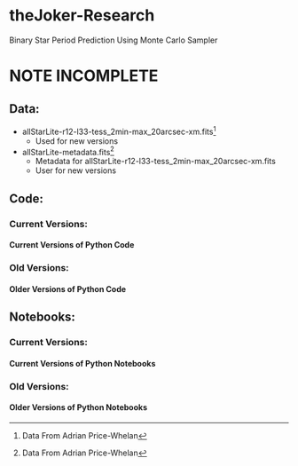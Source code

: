 # theJoker-Research
 Binary Star Period Prediction Using Monte Carlo Sampler
# NOTE INCOMPLETE
## Data:
* allStarLite-r12-l33-tess_2min-max_20arcsec-xm.fits[^1]
  * Used for new versions
* allStarLite-metadata.fits[^1]
  * Metadata for allStarLite-r12-l33-tess_2min-max_20arcsec-xm.fits
  * User for new versions
## Code:
### Current Versions:
#### Current Versions of Python Code
### Old Versions:
#### Older Versions of Python Code
## Notebooks:
### Current Versions:
#### Current Versions of Python Notebooks
### Old Versions:
#### Older Versions of Python Notebooks
[^1]: Data From Adrian Price-Whelan
